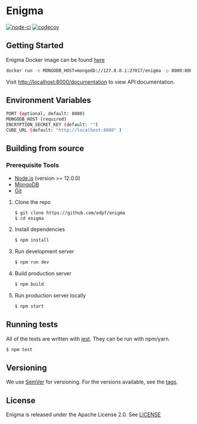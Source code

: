 # Enigma

[![node-ci](https://github.com/odpf/enigma/actions/workflows/test.yml/badge.svg)](https://github.com/odpf/enigma/actions/workflows/test.yml)
[![codecov](https://codecov.io/gh/odpf/enigma/branch/main/graph/badge.svg?token=2CkqMa9YmH)](https://codecov.io/gh/odpf/enigma)

## Getting Started

Enigma Docker image can be found [here](https://github.com/orgs/odpf/packages?repo_name=enigma)

```sh
docker run -e MONGODB_HOST=mongodb://127.0.0.1:27017/enigma -p 8000:8000 docker.pkg.github.com/odpf/enigma/enigma
```

Visit [http://localhost:8000/documentation](http://localhost:8000/documentation) to view API documentation.

## Environment Variables

```bash
PORT (optional, default: 8000)
MONGODB_HOST (required)
ENCRYPTION_SECRET_KEY (default: "")
CUBE_URL (default: "http://localhost:4000" )
```

## Building from source

### Prerequisite Tools

- [Node.js](https://nodejs.org/) (version >= 12.0.0)
- [MongoDB](https://www.mongodb.com/)
- [Git](https://git-scm.com/)

1. Clone the repo

   ```sh
   $ git clone https://github.com/odpf/enigma
   $ cd enigma
   ```

2. Install dependencies

   ```sh
   $ npm install
   ```

3. Run development server

   ```sh
   $ npm run dev
   ```

4. Build production server

   ```sh
   $ npm build
   ```

5. Run production server locally

   ```sh
   $ npm start
   ```

## Running tests

All of the tests are written with [jest](https://jestjs.io/). They can be run with npm/yarn.

```sh
$ npm test
```

## Versioning

We use [SemVer](http://semver.org/) for versioning. For the versions available, see the [tags](https://github.com/odpf/enigma/tags).

## License

Enigma is released under the Apache License 2.0. See [LICENSE](LICENSE)
